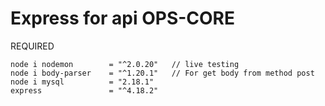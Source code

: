 # Express for api OPS-CORE


REQUIRED
```
node i nodemon        = "^2.0.20"   // live testing
node i body-parser    = "^1.20.1"   // For get body from method post
node i mysql          = "2.18.1"
express               = "^4.18.2"
```
